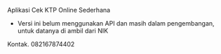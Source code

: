Aplikasi Cek KTP Online Sederhana

- Versi ini belum menggunakan API dan masih dalam pengembangan, untuk datanya di ambil dari NIK


Kontak. 082167874402
